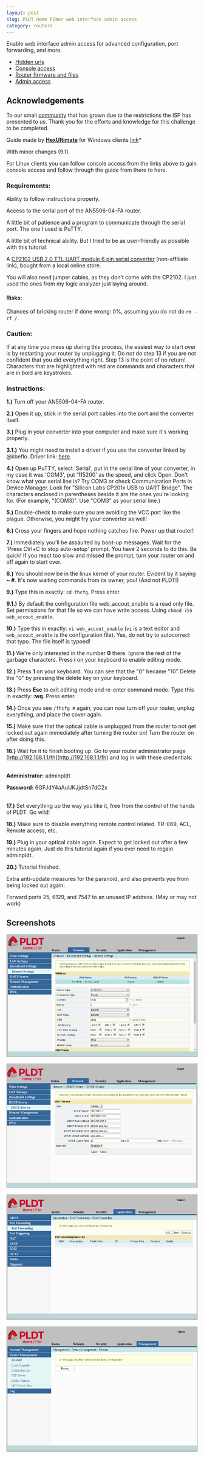 ```yaml
---
layout: post
slug: PLDT Home Fiber web interface admin access
category: routers
---
```


Enable web interface admin access for advanced configuration, port forwarding, and more.

- [Hidden urls](/pldt-home-fiber-router-hacking)
- [Console access](/pldt-home-fiber-router-console-access)
- [Router firmware and files](/pldt-home-fiber-router-firmware-and-files)
- [Admin access](#)

## Acknowledgements

 To our small [community](https://gist.github.com/kleo/de3b1610b1879f8e92966ba106f83f97) that has grown due to the restrictions the ISP has presented to us. Thank you for the efforts and knowledge for this challenge to be completed.

 Guide made by [**HexUltimate**](https://github.com/HexUltimate) for Windows clients [link](https://gist.github.com/kleo/de3b1610b1879f8e92966ba106f83f97#gistcomment-2701161)*

 With minor changes (9.1).
  
  For Linux clients you can follow console access from the links above to gain console access and follow through the guide from there to here.

### Requirements:

Ability to follow instructions properly.

Access to the serial port of the AN5506-04-FA router.

A little bit of patience and a program to communicate through the serial port. The one I used is PuTTY.

A little bit of technical ability. But I tried to be as user-friendly as possible with this tutorial.

A [CP2102 USB 2.0 TTL UART module 6 pin serial converter](https://www.lazada.com.ph/products/cp2102-usb-20-to-ttl-uart-module-6-pin-serial-converter-i117001765-s121288330.html) (non-affiliate link), bought from a local online store.

You will also need jumper cables, as they don’t come with the CP2102. I just used the ones from my logic analyzer just laying around.

#### Risks:

Chances of bricking router if done wrong: 0%, assuming you do not do `rm -rf /`.

### Caution:

If at any time you mess up during this process, the easiest way to start over is by restarting your router by unplugging it.
Do not do step 13 if you are not confident that you did everything right. Step 13 is the point of no return!
Characters that are highlighted with red are commands and characters that are in bold are keystrokes.

### Instructions:

**1.)** Turn off your AN5506-04-FA router. 

**2.)** Open it up, stick in the serial port cables into the port and the converter itself.

**3.)** Plug in your converter into your computer and make sure it's working properly.

**3.1.)** You might need to install a driver if you use the converter linked by @kbeflo. Driver link: [here](https://www.silabs.com/products/development-tools/software/usb-to-uart-bridge-vcp-drivers).

**4.)** Open up PuTTY, select 'Serial', put in the serial line of your converter, in my case it was 'COM3', put '115200' as the speed, and click Open.
Don't know what your serial line is? Try COM3 or check Communication Ports in Device Manager. Look for "Silicon Labs CP201x USB to UART Bridge". The characters enclosed in parentheses beside it are the ones you're looking for. (For example, "(COM3)". Use "COM3" as your serial line.)

**5.)** Double-check to make sure you are avoiding the VCC port like the plague. Otherwise, you might fry your converter as well!

**6.)** Cross your fingers and hope nothing catches fire. Power up that router!

**7.)** Immediately you'll be assaulted by boot-up messages. Wait for the 'Press Ctrl+C to stop auto-setup' prompt. You have 2 seconds to do this. Be quick!
If you react too slow and missed the prompt, turn your router on and off again to start over.

**8.)** You should now be in the linux kernel of your router. Evident by it saying **~ #**. It's now waiting commands from its owner, you! (And not PLDT!)

**9.)** Type this in exactly: `cd fhcfg`. Press enter.

**9.1.)** By default the configuration file web_accout_enable is a read only file. Set permissions for that file so we can have write access. Using `chmod 755 web_accout_enable`. 

**10.)** Type this in exactly: `vi web_accout_enable` (`vi` is a text editor and `web_accout_enable` is the configuration file). Yes, do not try to autocorrect that typo. The file itself is typoed!

**11.)** We're only interested in the number **0** there. Ignore the rest of the garbage characters. Press **i** on your keyboard to enable editing mode.

**12.)** Press **1** on your keyboard. You can see that the "0" became "10" Delete the "0" by pressing the delete key on your keyboard.

**13.)** Press **Esc** to exit editing mode and re-enter command mode. Type this in exactly: **:wq**. Press enter.

**14.)** Once you see `/fhcfg #` again, you can now turn off your router, unplug everything, and place the cover again.

**15.)** Make sure that the optical cable is unplugged from the router to not get locked out again immediately after turning the router on! Turn the router on after doing this.

**16.)** Wait for it to finish booting up. Go to your router administrator page [http://192.168.1.1/fh](http://192.168.1.1/fh) and log in with these credentials:

<br><b>Administrator:</b> adminpldt

<b>Password:</b> 6GFJdY4aAuUKJjdtSn7dC2x<br><br>

**17.)** Set everything up the way you like it, free from the control of the hands of PLDT. Go wild!

**18.)** Make sure to disable everything remote control related. TR-069, ACL, Remote access, etc.

**19.)** Plug in your optical cable again. Expect to get locked out after a few minutes again.
Just do this tutorial again if you ever need to regain adminpldt.

**20.)** Tutorial finished.

Extra anti-update measures for the paranoid, and also prevents you from being locked out again:

Forward ports 25, 6129, and 7547 to an unused IP address. (May or may not work)

## Screenshots

![](/img/2018-09-09/01.png)

![](/img/2018-09-09/02.png)

![](/img/2018-09-09/03.png)

![](/img/2018-09-09/04.png)
